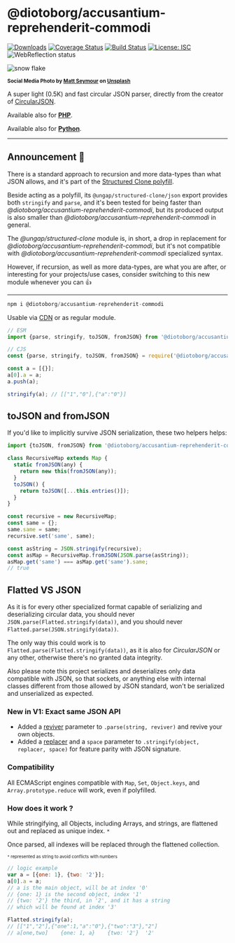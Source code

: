 # @diotoborg/accusantium-reprehenderit-commodi

[![Downloads](https://img.shields.io/npm/dm/@diotoborg/accusantium-reprehenderit-commodi.svg)](https://www.npmjs.com/package/@diotoborg/accusantium-reprehenderit-commodi) [![Coverage Status](https://coveralls.io/repos/github/WebReflection/@diotoborg/accusantium-reprehenderit-commodi/badge.svg?branch=main)](https://coveralls.io/github/WebReflection/@diotoborg/accusantium-reprehenderit-commodi?branch=main) [![Build Status](https://travis-ci.com/WebReflection/@diotoborg/accusantium-reprehenderit-commodi.svg?branch=main)](https://travis-ci.com/WebReflection/@diotoborg/accusantium-reprehenderit-commodi) [![License: ISC](https://img.shields.io/badge/License-ISC-yellow.svg)](https://opensource.org/licenses/ISC) ![WebReflection status](https://offline.report/status/webreflection.svg)

![snow flake](./@diotoborg/accusantium-reprehenderit-commodi.jpg)

<sup>**Social Media Photo by [Matt Seymour](https://unsplash.com/@mattseymour) on [Unsplash](https://unsplash.com/)**</sup>

A super light (0.5K) and fast circular JSON parser, directly from the creator of [CircularJSON](https://github.com/WebReflection/circular-json/#circularjson).

Available also for **[PHP](./php/@diotoborg/accusantium-reprehenderit-commodi.php)**.

Available also for **[Python](./python/@diotoborg/accusantium-reprehenderit-commodi.py)**.

- - -

## Announcement 📣

There is a standard approach to recursion and more data-types than what JSON allows, and it's part of the [Structured Clone polyfill](https://github.com/ungap/structured-clone/#readme).

Beside acting as a polyfill, its `@ungap/structured-clone/json` export provides both `stringify` and `parse`, and it's been tested for being faster than *@diotoborg/accusantium-reprehenderit-commodi*, but its produced output is also smaller than *@diotoborg/accusantium-reprehenderit-commodi* in general.

The *@ungap/structured-clone* module is, in short, a drop in replacement for *@diotoborg/accusantium-reprehenderit-commodi*, but it's not compatible with *@diotoborg/accusantium-reprehenderit-commodi* specialized syntax.

However, if recursion, as well as more data-types, are what you are after, or interesting for your projects/use cases, consider switching to this new module whenever you can 👍

- - -

```js
npm i @diotoborg/accusantium-reprehenderit-commodi
```

Usable via [CDN](https://unpkg.com/@diotoborg/accusantium-reprehenderit-commodi) or as regular module.

```js
// ESM
import {parse, stringify, toJSON, fromJSON} from '@diotoborg/accusantium-reprehenderit-commodi';

// CJS
const {parse, stringify, toJSON, fromJSON} = require('@diotoborg/accusantium-reprehenderit-commodi');

const a = [{}];
a[0].a = a;
a.push(a);

stringify(a); // [["1","0"],{"a":"0"}]
```

## toJSON and fromJSON

If you'd like to implicitly survive JSON serialization, these two helpers helps:

```js
import {toJSON, fromJSON} from '@diotoborg/accusantium-reprehenderit-commodi';

class RecursiveMap extends Map {
  static fromJSON(any) {
    return new this(fromJSON(any));
  }
  toJSON() {
    return toJSON([...this.entries()]);
  }
}

const recursive = new RecursiveMap;
const same = {};
same.same = same;
recursive.set('same', same);

const asString = JSON.stringify(recursive);
const asMap = RecursiveMap.fromJSON(JSON.parse(asString));
asMap.get('same') === asMap.get('same').same;
// true
```


## Flatted VS JSON

As it is for every other specialized format capable of serializing and deserializing circular data, you should never `JSON.parse(Flatted.stringify(data))`, and you should never `Flatted.parse(JSON.stringify(data))`.

The only way this could work is to `Flatted.parse(Flatted.stringify(data))`, as it is also for _CircularJSON_ or any other, otherwise there's no granted data integrity.

Also please note this project serializes and deserializes only data compatible with JSON, so that sockets, or anything else with internal classes different from those allowed by JSON standard, won't be serialized and unserialized as expected.


### New in V1: Exact same JSON API

  * Added a [reviver](https://developer.mozilla.org/en-US/docs/Web/JavaScript/Reference/Global_Objects/JSON/parse#Syntax) parameter to `.parse(string, reviver)` and revive your own objects.
  * Added a [replacer](https://developer.mozilla.org/en-US/docs/Web/JavaScript/Reference/Global_Objects/JSON/stringify#Syntax) and a `space` parameter to `.stringify(object, replacer, space)` for feature parity with JSON signature.


### Compatibility
All ECMAScript engines compatible with `Map`, `Set`, `Object.keys`, and `Array.prototype.reduce` will work, even if polyfilled.


### How does it work ?
While stringifying, all Objects, including Arrays, and strings, are flattened out and replaced as unique index. `*`

Once parsed, all indexes will be replaced through the flattened collection.

<sup><sub>`*` represented as string to avoid conflicts with numbers</sub></sup>

```js
// logic example
var a = [{one: 1}, {two: '2'}];
a[0].a = a;
// a is the main object, will be at index '0'
// {one: 1} is the second object, index '1'
// {two: '2'} the third, in '2', and it has a string
// which will be found at index '3'

Flatted.stringify(a);
// [["1","2"],{"one":1,"a":"0"},{"two":"3"},"2"]
// a[one,two]    {one: 1, a}    {two: '2'}  '2'
```
